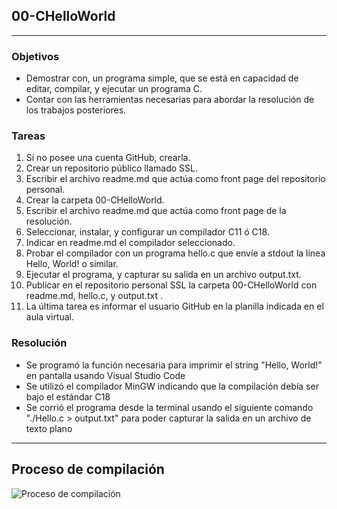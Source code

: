 ## 00-CHelloWorld

------------


### Objetivos
- Demostrar con, un programa simple, que se está en capacidad de editar,
compilar, y ejecutar un programa C.
- Contar con las herramientas necesarias para abordar la resolución de los
trabajos posteriores.

### Tareas
1. Si no posee una cuenta GitHub, crearla.
2. Crear un repositorio público llamado SSL.
3. Escribir el archivo readme.md que actúa como front page del repositorio personal.
4. Crear la carpeta 00-CHelloWorld.
5. Escribir el archivo readme.md que actúa como front page de la resolución.
6. Seleccionar, instalar, y configurar un compilador C11 ó C18.
7. Indicar en readme.md el compilador seleccionado.
8. Probar el compilador con un programa hello.c que envíe a stdout la línea Hello, World! o similar.
9. Ejecutar el programa, y capturar su salida en un archivo output.txt.
10. Publicar en el repositorio personal SSL la carpeta 00-CHelloWorld con readme.md, hello.c, y output.txt .
11. La última tarea es informar el usuario GitHub en la planilla indicada en el aula virtual.

### Resolución
- Se programó la función necesaria para imprimir el string "Hello, World!" en pantalla usando Visual Studio Code
- Se utilizó el compilador MinGW indicando que la compilación debía ser bajo el estándar C18
- Se corrió el programa desde la terminal usando el siguiente comando "./Hello.c > output.txt" para poder capturar la salida en un archivo de texto plano

------------

## Proceso de compilación

![Proceso de compilación](https://user-images.githubusercontent.com/63465251/115128763-85a55000-9fb6-11eb-9880-84a46648b7e7.jpeg)
